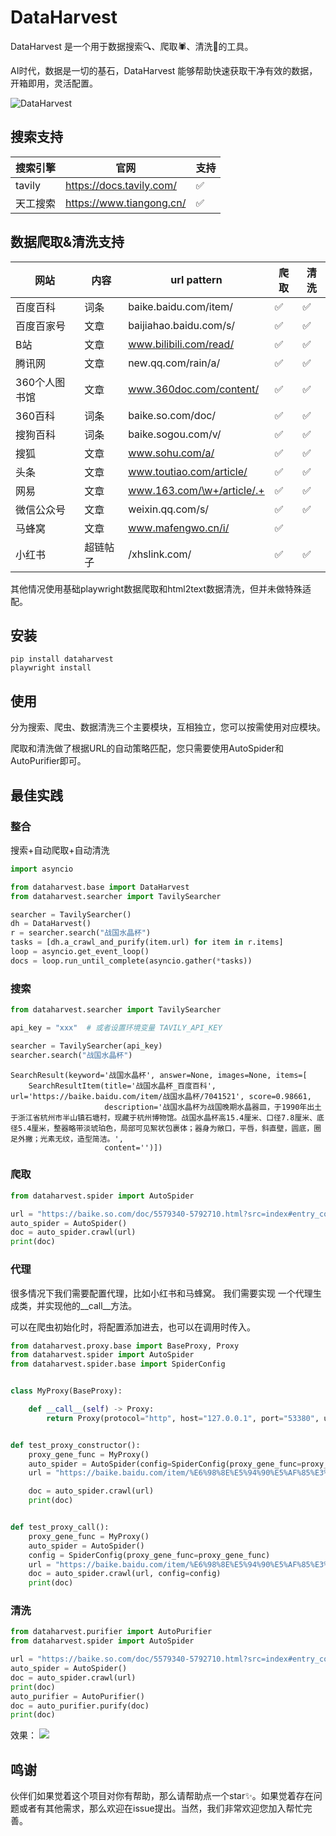 # DataHarvest

DataHarvest 是一个用于数据搜索🔍、爬取🕷、清洗🧽的工具。

AI时代，数据是一切的基石，DataHarvest 能够帮助快速获取干净有效的数据，开箱即用，灵活配置。

![DataHarvest](https://yuvenhol-1255563050.cos.ap-beijing.myqcloud.com/img/202407022046608.png)

## 搜索支持

| 搜索引擎   | 官网                       | 支持 |
|--------|--------------------------|----|
| tavily | https://docs.tavily.com/ | ✅  |
| 天工搜索   | https://www.tiangong.cn/ | ✅  |

## 数据爬取&清洗支持

| 网站       | 内容   | url pattern                | 爬取 | 清洗 |
|----------|------|----------------------------|----|----|
| 百度百科     | 词条   | baike.baidu.com/item/      | ✅  | ✅  |
| 百度百家号    | 文章   | baijiahao.baidu.com/s/     | ✅  | ✅  |
| B站       | 文章   | www.bilibili.com/read/     | ✅  | ✅  |
| 腾讯网      | 文章   | new.qq.com/rain/a/         | ✅  | ✅  |
| 360个人图书馆 | 文章   | www.360doc.com/content/    | ✅  | ✅  |
| 360百科    | 词条   | baike.so.com/doc/          | ✅  | ✅  |
| 搜狗百科     | 词条   | baike.sogou.com/v/         | ✅  | ✅  |
| 搜狐       | 文章   | www.sohu.com/a/            | ✅  | ✅  |
| 头条       | 文章   | www.toutiao.com/article/   | ✅  | ✅  |
| 网易       | 文章   | www.163.com/\w+/article/.+ | ✅  | ✅  |
| 微信公众号    | 文章   | weixin.qq.com/s/           | ✅  | ✅  |
| 马蜂窝      | 文章   | www.mafengwo.cn/i/         | ✅  |    |
| 小红书      | 超链帖子 | /xhslink.com/              | ✅  | ✅  |

其他情况使用基础playwright数据爬取和html2text数据清洗，但并未做特殊适配。

## 安装

```shell
pip install dataharvest
playwright install
```

## 使用

分为搜索、爬虫、数据清洗三个主要模块，互相独立，您可以按需使用对应模块。

爬取和清洗做了根据URL的自动策略匹配，您只需要使用AutoSpider和AutoPurifier即可。

## 最佳实践

### 整合

搜索+自动爬取+自动清洗

```python
import asyncio

from dataharvest.base import DataHarvest
from dataharvest.searcher import TavilySearcher

searcher = TavilySearcher()
dh = DataHarvest()
r = searcher.search("战国水晶杯")
tasks = [dh.a_crawl_and_purify(item.url) for item in r.items]
loop = asyncio.get_event_loop()
docs = loop.run_until_complete(asyncio.gather(*tasks))
```

### 搜索

```python
from dataharvest.searcher import TavilySearcher

api_key = "xxx"  # 或者设置环境变量 TAVILY_API_KEY

searcher = TavilySearcher(api_key)
searcher.search("战国水晶杯")
```

```
SearchResult(keyword='战国水晶杯', answer=None, images=None, items=[
    SearchResultItem(title='战国水晶杯_百度百科', url='https://baike.baidu.com/item/战国水晶杯/7041521', score=0.98661,
                     description='战国水晶杯为战国晚期水晶器皿，于1990年出土于浙江省杭州市半山镇石塘村，现藏于杭州博物馆。战国水晶杯高15.4厘米、口径7.8厘米、底径5.4厘米，整器略带淡琥珀色，局部可见絮状包裹体；器身为敞口，平唇，斜直壁，圆底，圈足外撇；光素无纹，造型简洁。',
                     content='')])
```

### 爬取

```python
from dataharvest.spider import AutoSpider

url = "https://baike.so.com/doc/5579340-5792710.html?src=index#entry_concern"
auto_spider = AutoSpider()
doc = auto_spider.crawl(url)
print(doc)
```

### 代理

很多情况下我们需要配置代理，比如小红书和马蜂窝。
我们需要实现 一个代理生成类，并实现他的__call__方法。

可以在爬虫初始化时，将配置添加进去，也可以在调用时传入。

```python
from dataharvest.proxy.base import BaseProxy, Proxy
from dataharvest.spider import AutoSpider
from dataharvest.spider.base import SpiderConfig


class MyProxy(BaseProxy):

    def __call__(self) -> Proxy:
        return Proxy(protocol="http", host="127.0.0.1", port="53380", username="username", password="password")


def test_proxy_constructor():
    proxy_gene_func = MyProxy()
    auto_spider = AutoSpider(config=SpiderConfig(proxy_gene_func=proxy_gene_func))
    url = "https://baike.baidu.com/item/%E6%98%8E%E5%94%90%E5%AF%85%E3%80%8A%E7%81%8C%E6%9C%A8%E4%B8%9B%E7%AF%A0%E5%9B%BE%E8%BD%B4%E3%80%8B?fromModule=lemma_search-box"

    doc = auto_spider.crawl(url)
    print(doc)


def test_proxy_call():
    proxy_gene_func = MyProxy()
    auto_spider = AutoSpider()
    config = SpiderConfig(proxy_gene_func=proxy_gene_func)
    url = "https://baike.baidu.com/item/%E6%98%8E%E5%94%90%E5%AF%85%E3%80%8A%E7%81%8C%E6%9C%A8%E4%B8%9B%E7%AF%A0%E5%9B%BE%E8%BD%B4%E3%80%8B?fromModule=lemma_search-box"
    doc = auto_spider.crawl(url, config=config)
    print(doc)


```

### 清洗

```python
from dataharvest.purifier import AutoPurifier
from dataharvest.spider import AutoSpider

url = "https://baike.so.com/doc/5579340-5792710.html?src=index#entry_concern"
auto_spider = AutoSpider()
doc = auto_spider.crawl(url)
print(doc)
auto_purifier = AutoPurifier()
doc = auto_purifier.purify(doc)
print(doc)
```

效果：
![](https://yuvenhol-1255563050.cos.ap-beijing.myqcloud.com/img/202407052255246.png)

## 鸣谢

伙伴们如果觉着这个项目对你有帮助，那么请帮助点一个star✨。如果觉着存在问题或者有其他需求，那么欢迎在issue提出。当然，我们非常欢迎您加入帮忙完善。
